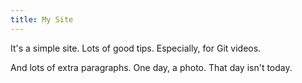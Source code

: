 ```yaml
---
title: My Site
---
```


It's a simple site.
Lots of good tips.
Especially, for Git videos.

And lots of extra paragraphs.
One day, a photo.
That day isn't today.
